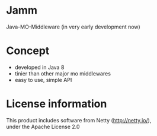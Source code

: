 Jamm
====

Java-MO-Middleware (in very early development now)  

Concept
====

* developed in Java 8
* tinier than other major mo middlewares
* easy to use, simple API

License information
====

This product includes software from Netty (http://netty.io/),  
under the Apache License 2.0
